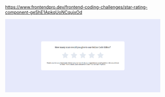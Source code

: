 https://www.frontendpro.dev/frontend-coding-challenges/star-rating-component-geShE1ApkqUoNCqujxOd

![plot](./images/screenshot.png)